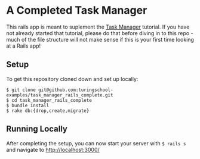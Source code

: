 # A Completed Task Manager

This rails app is meant to suplement the [Task Manager](https://github.com/turingschool-examples/task_manager_rails/blob/master/README.md) tutorial.  If you have not already started that tutorial, please do that before diving in to this repo - much of the file structure will not make sense if this is your first time looking at a Rails app!

## Setup

To get this repository cloned down and set up locally:

```
$ git clone git@github.com:turingschool-examples/task_manager_rails_complete.git
$ cd task_manager_rails_complete
$ bundle install
$ rake db:{drop,create,migrate}
```

## Running Locally

After completing the setup, you can now start your server with `$ rails s` and navigate to [http://localhost:3000/](http://localhost:3000/)

